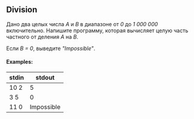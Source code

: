 ## Division

Дано два целых числа *A* и *B* в диапазоне от *0* до *1 000 000* включительно. Напишите программу, которая вычисляет целую часть частного от деления *A* на *B*.

Если *B = 0*, выведите *"Impossible"*.

#### Examples:
stdin	 |  stdout
-----  |  ------
10 2   |  5
3 5    |  0
11 0   |  Impossible
